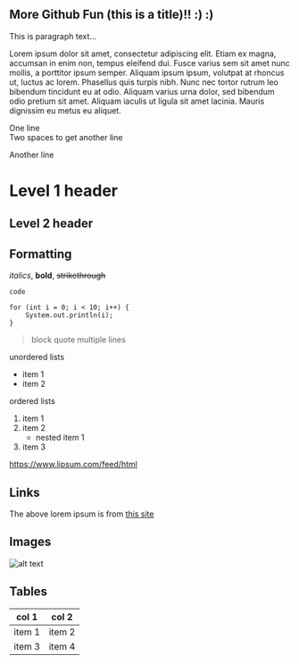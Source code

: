 More Github Fun (this is a title)!! :) :)
----------------------------------
This is paragraph text...

Lorem ipsum dolor sit amet, consectetur adipiscing elit. Etiam ex magna, accumsan in enim non, tempus eleifend dui. Fusce varius sem sit amet nunc mollis, a porttitor ipsum semper. Aliquam ipsum ipsum, volutpat at rhoncus ut, luctus ac lorem. Phasellus quis turpis nibh. Nunc nec tortor rutrum leo bibendum tincidunt eu at odio. Aliquam varius urna dolor, sed bibendum odio pretium sit amet. Aliquam iaculis ut ligula sit amet lacinia. Mauris dignissim eu metus eu aliquet.

One line  
Two spaces to get another line

Another line

# Level 1 header
## Level 2 header

## Formatting

*italics*, **bold**, ~~strikethrough~~

`code`

```
for (int i = 0; i < 10; i++) {
    System.out.println(i);
}
```

>block quote
>multiple lines

unordered lists
* item 1
* item 2

ordered lists
1. item 1
1. item 2
    * nested item 1
1. item 3

https://www.lipsum.com/feed/html

## Links
The above lorem ipsum is from [this site](https://www.lipsum.com/feed/html)

## Images
![alt text](https://foliovision.com/images/2017/03/i-love-markdown.png)

## Tables
|col 1|col 2|
|----|----|
|item 1|item 2|
|item 3|item 4|


